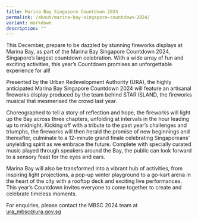 ```yaml
---
title: Marina Bay Singapore Countdown 2024
permalink: /about/marina-bay-singapore-countdown-2024/
variant: markdown
description: ""
---
```

This December, prepare to be dazzled by stunning fireworks displays at Marina Bay, as part of the Marina Bay Singapore Countdown 2024, Singapore’s largest countdown celebration. With a wide array of fun and exciting activities, this year’s Countdown promises an unforgettable experience for all!

Presented by the Urban Redevelopment Authority (URA), the highly anticipated Marina Bay Singapore Countdown 2024 will feature an artisanal fireworks display produced by the team behind STAR ISLAND, the fireworks musical that mesmerised the crowd last year. 

Choreographed to tell a story of reflection and hope, the fireworks will light up the Bay across three chapters, unfolding at intervals in the hour leading up to midnight. Kicking off with a tribute to the past year’s challenges and triumphs, the fireworks will then herald the promise of new beginnings and thereafter, culminate to a 12-minute grand finale celebrating Singaporeans’ unyielding spirit as we embrace the future. Complete with specially curated music played through speakers around the Bay, the public can look forward to a sensory feast for the eyes and ears.

Marina Bay will also be transformed into a vibrant hub of activities, from inspiring light projections, a pop-up winter playground to a go-kart arena in the heart of the city with a rooftop deck and exciting live performances. This year’s Countdown invites everyone to come together to create and celebrate timeless moments.

For enquiries, please contact the MBSC 2024 team at [ura_mbsc@ura.gov.sg](mailto:ura_mbsc@ura.gov.sg)